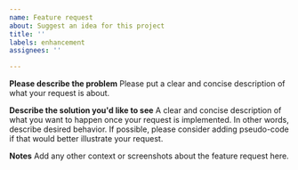 ```yaml
---
name: Feature request
about: Suggest an idea for this project
title: ''
labels: enhancement
assignees: ''

---
```


**Please describe the problem**
Please put a clear and concise description of what your request is about.

**Describe the solution you'd like to see**
A clear and concise description of what you want to happen once your request
is implemented. In other words, describe desired behavior. If possible, please
consider adding pseudo-code if that would better illustrate your request.

**Notes**
Add any other context or screenshots about the feature request here.

